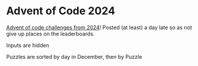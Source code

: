 # Advent of Code 2024

[Advent of code challenges from 2024](https://adventofcode.com/2024)! Posted (at least) a day late so as not give up 
places on the leaderboards.


Inputs are hidden


Puzzles are sorted by day in December, then by Puzzle
